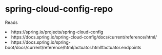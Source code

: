 # spring-cloud-config-repo
Reads
<li>https://spring.io/projects/spring-cloud-config</li>
<li>https://docs.spring.io/spring-cloud-config/docs/current/reference/html/</li>
<li>https://docs.spring.io/spring-boot/docs/current/reference/html/actuator.html#actuator.endpoints</li>
